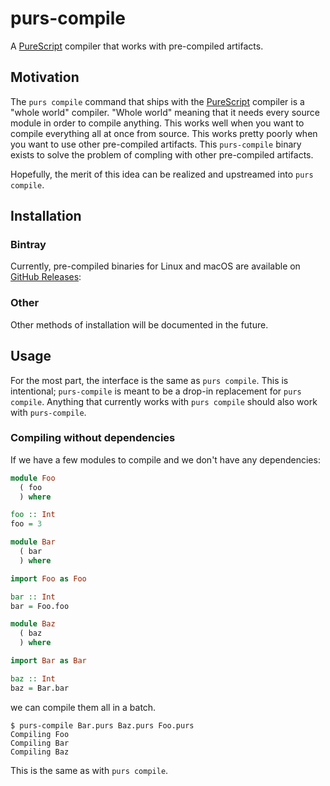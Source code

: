 # purs-compile

A [PureScript][] compiler that works with pre-compiled artifacts.

## Motivation

The `purs compile` command that ships with the [PureScript][] compiler is a "whole world" compiler.
"Whole world" meaning that it needs every source module in order to compile anything.
This works well when you want to compile everything all at once from source.
This works pretty poorly when you want to use other pre-compiled artifacts.
This `purs-compile` binary exists to solve the problem of compling with other pre-compiled artifacts.

Hopefully, the merit of this idea can be realized and upstreamed into `purs compile`.

## Installation

### Bintray

Currently, pre-compiled binaries for Linux and macOS are available on [GitHub Releases][]:

### Other

Other methods of installation will be documented in the future.

## Usage

For the most part, the interface is the same as `purs compile`.
This is intentional;
`purs-compile` is meant to be a drop-in replacement for `purs compile`.
Anything that currently works with `purs compile` should also work with `purs-compile`.

### Compiling without dependencies

If we have a few modules to compile and we don't have any dependencies:

```PureScript
module Foo
  ( foo
  ) where

foo :: Int
foo = 3
```

```PureScript
module Bar
  ( bar
  ) where

import Foo as Foo

bar :: Int
bar = Foo.foo
```

```PureScript
module Baz
  ( baz
  ) where

import Bar as Bar

baz :: Int
baz = Bar.bar
```

we can compile them all in a batch.

```Console
$ purs-compile Bar.purs Baz.purs Foo.purs
Compiling Foo
Compiling Bar
Compiling Baz
```

This is the same as with `purs compile`.

[github releases]: https://github.com/joneshf/purs-tools/releases
[purescript]: https://www.purescript.org/
